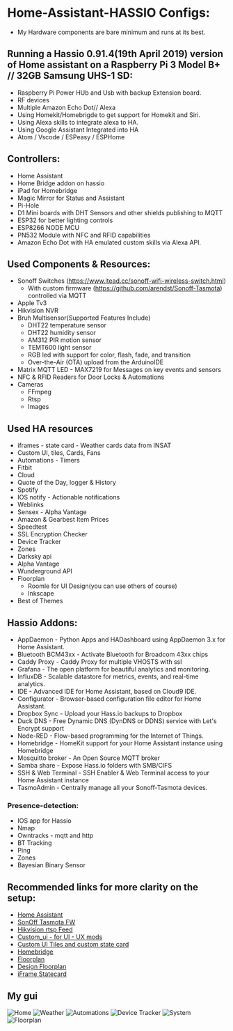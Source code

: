 # Home-Assistant-HASSIO Configs:

* My Hardware components are bare minimum and runs at its best.

## Running a Hassio 0.91.4(19th April 2019) version of Home assistant on a Raspberry Pi 3 Model B+ // 32GB Samsung UHS-1 SD:
* Raspberry Pi Power HUb and Usb with backup Extension board.
* RF devices
* Multiple Amazon Echo Dot// Alexa
* Using Homekit/Homebrigde to get support for Homekit and Siri.
* Using Alexa skills to integrate alexa to HA.
* Using Google Assistant Integrated into HA
* Atom / Vscode / ESPeasy / ESPHome

## Controllers:
* Home Assistant
* Home Bridge addon on hassio
* iPad for Homebridge
* Magic Mirror for Status and Assistant
* Pi-Hole
* D1 Mini boards with DHT Sensors and other shields publishing to MQTT
* ESP32 for better lighting controls
* ESP8266 NODE MCU 
* PN532 Module with NFC and RFID capabilities
* Amazon Echo Dot with HA emulated custom skills via Alexa API.

## Used Components & Resources:
* Sonoff Switches (https://www.itead.cc/sonoff-wifi-wireless-switch.html)
  * With custom firmware (https://github.com/arendst/Sonoff-Tasmota) controlled via MQTT
* Apple Tv3
* Hikvision NVR
* Bruh Multisensor(Supported Features Include)
   * DHT22 temperature sensor
   * DHT22 humidity sensor
   * AM312 PIR motion sensor
   * TEMT600 light sensor
   * RGB led with support for color, flash, fade, and transition
   * Over-the-Air (OTA) upload from the ArduinoIDE
* Matrix MQTT LED - MAX7219 for Messages on key events and sensors
* NFC & RFID Readers for Door Locks & Automations
* Cameras 
   * FFmpeg
   * Rtsp
   * Images
   
## Used HA resources
* iframes - state card - Weather cards data from INSAT
* Custom UI, tiles, Cards, Fans
* Automations - Timers
* Fitbit
* Cloud
* Quote of the Day, logger & History
* Spotify
* IOS notify - Actionable notifications
* Weblinks
* Sensex - Alpha Vantage
* Amazon & Gearbest Item Prices
* Speedtest
* SSL Encryption Checker
* Device Tracker
* Zones
* Darksky api
* Alpha Vantage
* Wunderground API
* Floorplan
  * Roomle for UI Design(you can use others of course)
  * Inkscape
* Best of Themes

## Hassio Addons:
* AppDaemon - Python Apps and HADashboard using AppDaemon 3.x for Home Assistant.
* Bluetooth BCM43xx - Activate Bluetooth for Broadcom 43xx chips
* Caddy Proxy - Caddy Proxy for multiple VHOSTS with ssl
* Grafana - The open platform for beautiful analytics and monitoring.
* InfluxDB - Scalable datastore for metrics, events, and real-time analytics.
* IDE - Advanced IDE for Home Assistant, based on Cloud9 IDE.
* Configurator - Browser-based configuration file editor for Home Assistant.
* Dropbox Sync - Upload your Hass.io backups to Dropbox
* Duck DNS - Free Dynamic DNS (DynDNS or DDNS) service with Let's Encrypt support
* Node-RED - Flow-based programming for the Internet of Things.
* Homebridge - HomeKit support for your Home Assistant instance using Homebridge
* Mosquitto broker - An Open Source MQTT broker
* Samba share - Expose Hass.io folders with SMB/CIFS
* SSH & Web Terminal - SSH Enabler & Web Terminal access to your Home Assistant instance
* TasmoAdmin - Centrally manage all your Sonoff-Tasmota devices.

### Presence-detection:
* IOS app for Hassio
* Nmap
* Owntracks - mqtt and http
* BT Tracking
* Ping
* Zones
* Bayesian Binary Sensor

## Recommended links for more clarity on the setup:
* [Home Assistant](https://home-assistant.io/)
* [SonOff Tasmota FW](https://github.com/arendst/Sonoff-Tasmota)
* [Hikvision rtsp Feed](https://forum.use-ip.co.uk/threads/hikvision-rtsp-stream-urls.890/)
* [Custom_ui - for UI - UX mods](https://github.com/andrey-git/home-assistant-custom-ui)
* [Custom UI Tiles and custom state card](https://github.com/c727/home-assistant-tiles)
* [Homebridge](https://github.com/nfarina/homebridge)
* [Floorplan](https://github.com/pkozul/ha-floorplan)
* [Design Floorplan](https://github.com/pkozul/ha-floorplan/blob/master/own-floorplan-svg-file-tutorial.md)
* [iFrame Statecard](https://github.com/covrig/homeassistant-iframe-card)


## My gui
<img src="https://github.com/PrathikGopal/Home-Automation/blob/master/Images/File1.png" alt="Home" />
<img src="https://github.com/PrathikGopal/Home-Automation/blob/master/Images/File2.png" alt="Weather" />
<img src="https://github.com/PrathikGopal/Home-Automation/blob/master/Images/File3.png" alt="Automations" />
<img src="https://github.com/PrathikGopal/Home-Automation/blob/master/Images/File6.png" alt="Device Tracker" />
<img src="https://github.com/PrathikGopal/Home-Automation/blob/master/Images/File4.png" alt="System" />
<img src="https://github.com/PrathikGopal/Home-Automation/blob/master/Images/File5.png" alt="Floorplan" />

